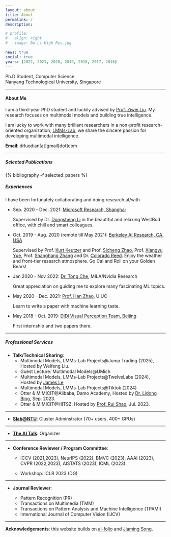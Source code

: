 ```yaml
---
layout: about
title: About
permalink: /
description:

# profile:
#   align: right
#   image: Bo Li-High Res.jpg

news: true
social: true
years: [2022, 2021, 2020, 2019, 2018, 2017, 2016]
---
```


Ph.D Student, Computer Science <br/>
Nanyang Technological University, Singapore <br/>
<!-- <a href="assets/pdf/jiaming_cv.pdf" target="_blank"><b>Curriculum Vitae</b></a> -->

---- 
#### About Me

I am a third-year PhD student and luckily advised by [Prof. Ziwei Liu](https://liuziwei7.github.io/). My research focuses on multimodal models and building true intelligence.

<!-- [Feeling the AGI](https://x.com/ilyasut/status/1578238338288402432) and seeing the progress give me a deep passion for what I am doing, driving a commitment not bound by material gain, but by the quiet call of inner beliefs and a true sense of purpose. -->

I am lucky to work with many brilliant researchers in a non-profit research-oriented organization, [LMMs-Lab](https://huggingface.co/lmms-lab), we share the sincere passion for developing multimodal intelligence.

**Email**: drluodian[at]gmail[dot]com

----

##### Selected Publications

<div class="publications">

{% bibliography -f selected_papers %}

</div>

##### Experiences
I have been fortunately  collaborating and doing research at/with

-   Sep. 2020 - Dec. 2021: [Microsoft Research, Shanghai](https://www.microsoft.com/en-us/research/group/shanghai-ai-ml-group/)
    
    Supervised by Dr. [Dongsheng Li](http://recmind.cn/) in the beautiful and relaxing WestBud office, with chill and smart colleagues.

- Oct. 2019 - Aug. 2020 (remote till May 2021): [Berkeley AI Research, CA, USA](https://bair.berkeley.edu/)
    
    Supervised by Prof. [Kurt Keutzer](https://people.eecs.berkeley.edu/~keutzer/)  and Prof. [Sicheng Zhao](https://sites.google.com/view/schzhao), Prof. [Xiangyu Yue](https://www.ie.cuhk.edu.hk/people/xyyue.shtml), Prof. [Shanghang Zhang](https://www.shanghangzhang.com/) and Dr. [Colorado Reed](https://people.eecs.berkeley.edu/~cjrd/). Enjoy the weather and front-tier research atmosphere. Go Cal and Roll on your Golden Bears!

- Jan 2020 - Nov 2022: [Dr. Tong Che](https://nvr-avg.github.io/author/gerry-che/), MILA/Nvidia Research

    Great appreciation on guiding me to explore many fascinating ML topics.

- May 2020 - Dec. 2021: [Prof. Han Zhao](https://hanzhaoml.github.io/), UIUC

    Learn to write a paper with machine learning taste.

- May 2018 - Oct. 2019: [DiDi Visual Perception Team, Beijing](https://www.didiglobal.com/science/ailabs)

    First internship and two papers there.

----
##### Professional Services
- **Talk/Technical Sharing**: 
    - Multimodal Models, LMMs-Lab Projects@Jump Trading (2025), Hosted by Weifeng Liu.
    - Guest Lecture: Multimodal Models@UMich 
    - Multimodal Models, LMMs-Lab Projects@TwelveLabs (2024), Hosted by [James Le](https://jameskle.com/)
    - Multimodal Models, LMMs-Lab Projects@Tiktok (2024)
    - Otter & MIMICIT@Alibaba, Damo Academy, Hosted by [Dr. Lidong Bing](https://lidongbing.github.io/), Sep. 2023.
    - Otter & MIMICIT@HITSZ, Hosted by [Prof. Rui Shao](https://rshaojimmy.github.io/), Jul. 2023.

---
- **[Slab@NTU](https://www.mmlab-ntu.com/index.html)**: Cluster Adminstrator (70+ users, 400+ GPUs)

---

- **[The AI Talk](https://theaitalks.org/)**: Organizer

---

- **Conference Reviewer / Program Committee**: 

    - ICCV (2021,2023), NeurIPS (2022), BMVC (2023), AAAI (2023), CVPR (2022,2023), AISTATS (2023), ICML (2023).

    - Workshop: ICLR 2023 (DG)

---

- **Journal Reviewer**: 

    - Pattern Recognition (PR)
    - Transactions on Multimedia (TMM)
    - Transactions on Pattern Analysis and Machine Intelligence (TPAMI)
    - International Journal of Computer Vision (IJCV)


<!-- **Workshop organization**:
- [NeurIPS 2019 Workshop on Information Theory and Machine Learning](https://sites.google.com/view/itml19/home) (chair)
- [DALI 2018 Workshop on Generative Models and Reinforcement Learning](http://dalimeeting.org/dali2018//program) (chair) -->

----

**Acknowledgements**: this website builds on [al-folio](https://github.com/alshedivat/al-folio) and [Jiaming Song](https://github.com/jiamings/tsong.me).